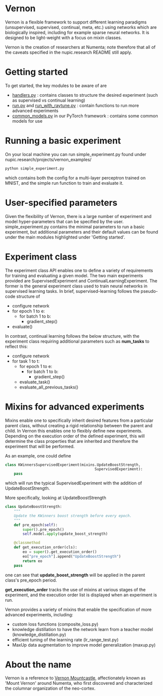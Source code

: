 Vernon
==============
Vernon is a flexible framework to support different learning paradigms (unsupervised, supervised, continual, meta, etc.) using networks which are biologically inspired, including for example sparse neural networks. It is designed to be light-weight with a focus on mixin classes. 

Vernon is the creation of researchers at Numenta; note therefore that all of the caveats specified in the nupic.research README still apply. 

Getting started
==============
To get started, the key modules to be aware of are
- [handlers.py](./handlers.py) : contains classes to structure the desired experiment (such as supervised vs continual learning)
- [run.py](./run_experiment/run.py) and [run_with_raytune.py](./run_experiment/run_with_raytune.py) : contain functions to run more advanced experiments
- [common_models.py](../pytorch/models/common_models.py) in our PyTorch framework : contains some common models for use 

Running a basic experiment
==============
On your local machine you can run simple_experiment.py found under nupic.research/projects/vernon_examples/
```bash
python simple_experiment.py
```
which contains both the config for a multi-layer perceptron trained on MNIST, and the simple run function to train and evaluate it. 

User-specified parameters
==============
Given the flexibility of Vernon, there is a large number of experiment and model hyper-parameters that can be specified by the user. simple_experiment.py contains the minimal parameters to run a basic experiment, but additional parameters and their default values can be found under the main modules highlighted under 'Getting started'.

Experiment class
==============
The experiment class API enables one to define a variety of requirements for training and evaluating a given model. The two main experiments provided are SupervisedExperiment and ContinualLearningExperiment. The former is the general experiment class used to train neural networks in supervised learning tasks. In brief, supervised-learning follows the pseudo-code structure of 
- configure network
- for epoch 1 to e:
    - for batch 1 to b:
        - gradient_step()
- evaluate()

In contrast, continual learning follows the below structure, with the experiment class requiring additional parameters such as **num_tasks** to reflect this:
- configure network
- for task 1 to t:
	- for epoch 1 to e:
		- for batch 1 to b:
			- gradient_step()
	- evaluate_task()
	- evaluate_all_previous_tasks()


Mixins for advanced experiments
==============
Mixins enable one to specifically inherit desired features from a particular parent class, without creating a rigid relationship between the parent and child. In Vernon this enables one to flexibly define new experiments. Depending on the execution order of the defined experiment, this will determine the class properties that are inherited and therefore the experiment that will be performed. 

As an example, one could define 
```python
class KWinnersSupervisedExperiment(mixins.UpdateBoostStrength,
                                         SupervisedExperiment):
    pass
```
which will run the typical SupervisedExperiment with the addition of UpdateBoostStrength. 

More specifically, looking at UpdateBoostStrength
```python
class UpdateBoostStrength:
    """
    Update the KWinners boost strength before every epoch.
    """
    def pre_epoch(self):
        super().pre_epoch()
        self.model.apply(update_boost_strength)

    @classmethod
    def get_execution_order(cls):
        eo = super().get_execution_order()
        eo["pre_epoch"].append("UpdateBoostStrength")
        return eo
    pass
```
one can see that **update_boost_strength** will be applied in the parent class's pre_epoch period. 

**get_execution_order** tracks the use of mixins at various stages of the experiment, and the execution order list is displayed when an experiment is run. 

Vernon provides a variety of mixins that enable the specification of more advanced experiments, including:
- custom loss functions (composite_loss.py)
- knowledge distillation to have the network learn from a teacher model (knowledge_distillation.py)
- efficient tuning of the learning rate (lr_range_test.py)
- MaxUp data augmentation to improve model generalization (maxup.py)

About the name
==============
Vernon is a reference to [Vernon Mountcastle](https://en.wikipedia.org/wiki/Vernon_Benjamin_Mountcastle), affectionately known as 'Mount Vernon' around Numenta, who first discovered and characterized the columnar organization of the neo-cortex.